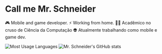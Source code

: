 # Call me Mr. Schneider

🎮 Mobile and game developer.
⚡ Working from home.
👨‍💻 Acadêmico no cruso de Ciência da Computação
👽 Atualmente trabalhando como mobile e game dev.

![Most Usage Languages](https://github-readme-stats.vercel.app/api/top-langs/?username=1mrschneider&theme=radical)
![Mr. Schneider's GitHub stats](https://github-readme-stats.vercel.app/api?username=1mrschneider&theme=radical&show_icons=true)
